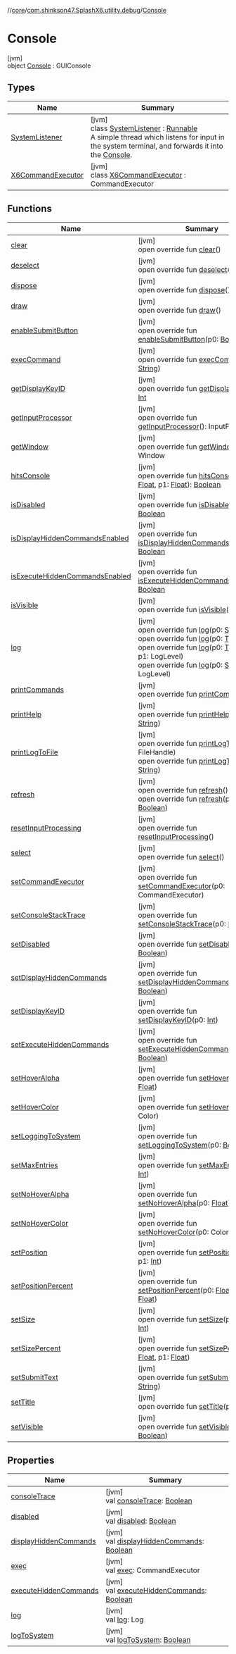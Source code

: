 //[core](../../../index.md)/[com.shinkson47.SplashX6.utility.debug](../index.md)/[Console](index.md)

# Console

[jvm]\
object [Console](index.md) : GUIConsole

## Types

| Name | Summary |
|---|---|
| [SystemListener](-system-listener/index.md) | [jvm]<br>class [SystemListener](-system-listener/index.md) : [Runnable](https://docs.oracle.com/javase/8/docs/api/java/lang/Runnable.html)<br>A simple thread which listens for input in the system terminal, and forwards it into the [Console](index.md). |
| [X6CommandExecutor](-x6-command-executor/index.md) | [jvm]<br>class [X6CommandExecutor](-x6-command-executor/index.md) : CommandExecutor |

## Functions

| Name | Summary |
|---|---|
| [clear](index.md#1958694439%2FFunctions%2F971615585) | [jvm]<br>open override fun [clear](index.md#1958694439%2FFunctions%2F971615585)() |
| [deselect](index.md#1449605673%2FFunctions%2F971615585) | [jvm]<br>open override fun [deselect](index.md#1449605673%2FFunctions%2F971615585)() |
| [dispose](index.md#-1077328683%2FFunctions%2F971615585) | [jvm]<br>open override fun [dispose](index.md#-1077328683%2FFunctions%2F971615585)() |
| [draw](index.md#-1214731262%2FFunctions%2F971615585) | [jvm]<br>open override fun [draw](index.md#-1214731262%2FFunctions%2F971615585)() |
| [enableSubmitButton](index.md#-2014018914%2FFunctions%2F971615585) | [jvm]<br>open override fun [enableSubmitButton](index.md#-2014018914%2FFunctions%2F971615585)(p0: [Boolean](https://kotlinlang.org/api/latest/jvm/stdlib/kotlin/-boolean/index.html)) |
| [execCommand](index.md#-2036427541%2FFunctions%2F971615585) | [jvm]<br>open override fun [execCommand](index.md#-2036427541%2FFunctions%2F971615585)(p0: [String](https://kotlinlang.org/api/latest/jvm/stdlib/kotlin/-string/index.html)) |
| [getDisplayKeyID](index.md#-1295585210%2FFunctions%2F971615585) | [jvm]<br>open override fun [getDisplayKeyID](index.md#-1295585210%2FFunctions%2F971615585)(): [Int](https://kotlinlang.org/api/latest/jvm/stdlib/kotlin/-int/index.html) |
| [getInputProcessor](index.md#1655925302%2FFunctions%2F971615585) | [jvm]<br>open override fun [getInputProcessor](index.md#1655925302%2FFunctions%2F971615585)(): InputProcessor |
| [getWindow](index.md#974770222%2FFunctions%2F971615585) | [jvm]<br>open override fun [getWindow](index.md#974770222%2FFunctions%2F971615585)(): Window |
| [hitsConsole](index.md#242329026%2FFunctions%2F971615585) | [jvm]<br>open override fun [hitsConsole](index.md#242329026%2FFunctions%2F971615585)(p0: [Float](https://kotlinlang.org/api/latest/jvm/stdlib/kotlin/-float/index.html), p1: [Float](https://kotlinlang.org/api/latest/jvm/stdlib/kotlin/-float/index.html)): [Boolean](https://kotlinlang.org/api/latest/jvm/stdlib/kotlin/-boolean/index.html) |
| [isDisabled](index.md#1678587073%2FFunctions%2F971615585) | [jvm]<br>open override fun [isDisabled](index.md#1678587073%2FFunctions%2F971615585)(): [Boolean](https://kotlinlang.org/api/latest/jvm/stdlib/kotlin/-boolean/index.html) |
| [isDisplayHiddenCommandsEnabled](index.md#688864112%2FFunctions%2F971615585) | [jvm]<br>open override fun [isDisplayHiddenCommandsEnabled](index.md#688864112%2FFunctions%2F971615585)(): [Boolean](https://kotlinlang.org/api/latest/jvm/stdlib/kotlin/-boolean/index.html) |
| [isExecuteHiddenCommandsEnabled](index.md#-2028513053%2FFunctions%2F971615585) | [jvm]<br>open override fun [isExecuteHiddenCommandsEnabled](index.md#-2028513053%2FFunctions%2F971615585)(): [Boolean](https://kotlinlang.org/api/latest/jvm/stdlib/kotlin/-boolean/index.html) |
| [isVisible](index.md#-1574019732%2FFunctions%2F971615585) | [jvm]<br>open override fun [isVisible](index.md#-1574019732%2FFunctions%2F971615585)(): [Boolean](https://kotlinlang.org/api/latest/jvm/stdlib/kotlin/-boolean/index.html) |
| [log](index.md#475697461%2FFunctions%2F971615585) | [jvm]<br>open override fun [log](index.md#475697461%2FFunctions%2F971615585)(p0: [String](https://kotlinlang.org/api/latest/jvm/stdlib/kotlin/-string/index.html))<br>open override fun [log](index.md#-902701476%2FFunctions%2F971615585)(p0: [Throwable](https://kotlinlang.org/api/latest/jvm/stdlib/kotlin/-throwable/index.html))<br>open override fun [log](index.md#143137924%2FFunctions%2F971615585)(p0: [Throwable](https://kotlinlang.org/api/latest/jvm/stdlib/kotlin/-throwable/index.html), p1: LogLevel)<br>open override fun [log](index.md#1583496284%2FFunctions%2F971615585)(p0: [String](https://kotlinlang.org/api/latest/jvm/stdlib/kotlin/-string/index.html), p1: LogLevel) |
| [printCommands](index.md#-1758651202%2FFunctions%2F971615585) | [jvm]<br>open override fun [printCommands](index.md#-1758651202%2FFunctions%2F971615585)() |
| [printHelp](index.md#-2081280385%2FFunctions%2F971615585) | [jvm]<br>open override fun [printHelp](index.md#-2081280385%2FFunctions%2F971615585)(p0: [String](https://kotlinlang.org/api/latest/jvm/stdlib/kotlin/-string/index.html)) |
| [printLogToFile](index.md#810636019%2FFunctions%2F971615585) | [jvm]<br>open override fun [printLogToFile](index.md#810636019%2FFunctions%2F971615585)(p0: FileHandle)<br>open override fun [printLogToFile](index.md#1934711275%2FFunctions%2F971615585)(p0: [String](https://kotlinlang.org/api/latest/jvm/stdlib/kotlin/-string/index.html)) |
| [refresh](index.md#-972659815%2FFunctions%2F971615585) | [jvm]<br>open override fun [refresh](index.md#-972659815%2FFunctions%2F971615585)()<br>open override fun [refresh](index.md#-173307106%2FFunctions%2F971615585)(p0: [Boolean](https://kotlinlang.org/api/latest/jvm/stdlib/kotlin/-boolean/index.html)) |
| [resetInputProcessing](index.md#1308483928%2FFunctions%2F971615585) | [jvm]<br>open override fun [resetInputProcessing](index.md#1308483928%2FFunctions%2F971615585)() |
| [select](index.md#1424368906%2FFunctions%2F971615585) | [jvm]<br>open override fun [select](index.md#1424368906%2FFunctions%2F971615585)() |
| [setCommandExecutor](index.md#59508680%2FFunctions%2F971615585) | [jvm]<br>open override fun [setCommandExecutor](index.md#59508680%2FFunctions%2F971615585)(p0: CommandExecutor) |
| [setConsoleStackTrace](index.md#-1585558022%2FFunctions%2F971615585) | [jvm]<br>open override fun [setConsoleStackTrace](index.md#-1585558022%2FFunctions%2F971615585)(p0: [Boolean](https://kotlinlang.org/api/latest/jvm/stdlib/kotlin/-boolean/index.html)) |
| [setDisabled](index.md#1409650715%2FFunctions%2F971615585) | [jvm]<br>open override fun [setDisabled](index.md#1409650715%2FFunctions%2F971615585)(p0: [Boolean](https://kotlinlang.org/api/latest/jvm/stdlib/kotlin/-boolean/index.html)) |
| [setDisplayHiddenCommands](index.md#576537754%2FFunctions%2F971615585) | [jvm]<br>open override fun [setDisplayHiddenCommands](index.md#576537754%2FFunctions%2F971615585)(p0: [Boolean](https://kotlinlang.org/api/latest/jvm/stdlib/kotlin/-boolean/index.html)) |
| [setDisplayKeyID](index.md#-1535274024%2FFunctions%2F971615585) | [jvm]<br>open override fun [setDisplayKeyID](index.md#-1535274024%2FFunctions%2F971615585)(p0: [Int](https://kotlinlang.org/api/latest/jvm/stdlib/kotlin/-int/index.html)) |
| [setExecuteHiddenCommands](index.md#-1752059961%2FFunctions%2F971615585) | [jvm]<br>open override fun [setExecuteHiddenCommands](index.md#-1752059961%2FFunctions%2F971615585)(p0: [Boolean](https://kotlinlang.org/api/latest/jvm/stdlib/kotlin/-boolean/index.html)) |
| [setHoverAlpha](index.md#-469124255%2FFunctions%2F971615585) | [jvm]<br>open override fun [setHoverAlpha](index.md#-469124255%2FFunctions%2F971615585)(p0: [Float](https://kotlinlang.org/api/latest/jvm/stdlib/kotlin/-float/index.html)) |
| [setHoverColor](index.md#1260104508%2FFunctions%2F971615585) | [jvm]<br>open override fun [setHoverColor](index.md#1260104508%2FFunctions%2F971615585)(p0: Color) |
| [setLoggingToSystem](index.md#1673944741%2FFunctions%2F971615585) | [jvm]<br>open override fun [setLoggingToSystem](index.md#1673944741%2FFunctions%2F971615585)(p0: [Boolean](https://kotlinlang.org/api/latest/jvm/stdlib/kotlin/-boolean/index.html)) |
| [setMaxEntries](index.md#-1613128156%2FFunctions%2F971615585) | [jvm]<br>open override fun [setMaxEntries](index.md#-1613128156%2FFunctions%2F971615585)(p0: [Int](https://kotlinlang.org/api/latest/jvm/stdlib/kotlin/-int/index.html)) |
| [setNoHoverAlpha](index.md#656420384%2FFunctions%2F971615585) | [jvm]<br>open override fun [setNoHoverAlpha](index.md#656420384%2FFunctions%2F971615585)(p0: [Float](https://kotlinlang.org/api/latest/jvm/stdlib/kotlin/-float/index.html)) |
| [setNoHoverColor](index.md#2004544029%2FFunctions%2F971615585) | [jvm]<br>open override fun [setNoHoverColor](index.md#2004544029%2FFunctions%2F971615585)(p0: Color) |
| [setPosition](index.md#2144184150%2FFunctions%2F971615585) | [jvm]<br>open override fun [setPosition](index.md#2144184150%2FFunctions%2F971615585)(p0: [Int](https://kotlinlang.org/api/latest/jvm/stdlib/kotlin/-int/index.html), p1: [Int](https://kotlinlang.org/api/latest/jvm/stdlib/kotlin/-int/index.html)) |
| [setPositionPercent](index.md#538859763%2FFunctions%2F971615585) | [jvm]<br>open override fun [setPositionPercent](index.md#538859763%2FFunctions%2F971615585)(p0: [Float](https://kotlinlang.org/api/latest/jvm/stdlib/kotlin/-float/index.html), p1: [Float](https://kotlinlang.org/api/latest/jvm/stdlib/kotlin/-float/index.html)) |
| [setSize](index.md#1505014190%2FFunctions%2F971615585) | [jvm]<br>open override fun [setSize](index.md#1505014190%2FFunctions%2F971615585)(p0: [Int](https://kotlinlang.org/api/latest/jvm/stdlib/kotlin/-int/index.html), p1: [Int](https://kotlinlang.org/api/latest/jvm/stdlib/kotlin/-int/index.html)) |
| [setSizePercent](index.md#1969088411%2FFunctions%2F971615585) | [jvm]<br>open override fun [setSizePercent](index.md#1969088411%2FFunctions%2F971615585)(p0: [Float](https://kotlinlang.org/api/latest/jvm/stdlib/kotlin/-float/index.html), p1: [Float](https://kotlinlang.org/api/latest/jvm/stdlib/kotlin/-float/index.html)) |
| [setSubmitText](index.md#-2102084905%2FFunctions%2F971615585) | [jvm]<br>open override fun [setSubmitText](index.md#-2102084905%2FFunctions%2F971615585)(p0: [String](https://kotlinlang.org/api/latest/jvm/stdlib/kotlin/-string/index.html)) |
| [setTitle](index.md#1678744852%2FFunctions%2F971615585) | [jvm]<br>open override fun [setTitle](index.md#1678744852%2FFunctions%2F971615585)(p0: [String](https://kotlinlang.org/api/latest/jvm/stdlib/kotlin/-string/index.html)) |
| [setVisible](index.md#165043995%2FFunctions%2F971615585) | [jvm]<br>open override fun [setVisible](index.md#165043995%2FFunctions%2F971615585)(p0: [Boolean](https://kotlinlang.org/api/latest/jvm/stdlib/kotlin/-boolean/index.html)) |

## Properties

| Name | Summary |
|---|---|
| [consoleTrace](index.md#-440457511%2FProperties%2F971615585) | [jvm]<br>val [consoleTrace](index.md#-440457511%2FProperties%2F971615585): [Boolean](https://kotlinlang.org/api/latest/jvm/stdlib/kotlin/-boolean/index.html) |
| [disabled](index.md#-1041273013%2FProperties%2F971615585) | [jvm]<br>val [disabled](index.md#-1041273013%2FProperties%2F971615585): [Boolean](https://kotlinlang.org/api/latest/jvm/stdlib/kotlin/-boolean/index.html) |
| [displayHiddenCommands](index.md#635287615%2FProperties%2F971615585) | [jvm]<br>val [displayHiddenCommands](index.md#635287615%2FProperties%2F971615585): [Boolean](https://kotlinlang.org/api/latest/jvm/stdlib/kotlin/-boolean/index.html) |
| [exec](index.md#1236162518%2FProperties%2F971615585) | [jvm]<br>val [exec](index.md#1236162518%2FProperties%2F971615585): CommandExecutor |
| [executeHiddenCommands](index.md#-2053405140%2FProperties%2F971615585) | [jvm]<br>val [executeHiddenCommands](index.md#-2053405140%2FProperties%2F971615585): [Boolean](https://kotlinlang.org/api/latest/jvm/stdlib/kotlin/-boolean/index.html) |
| [log](index.md#-1918893009%2FProperties%2F971615585) | [jvm]<br>val [log](index.md#-1918893009%2FProperties%2F971615585): Log |
| [logToSystem](index.md#2057559237%2FProperties%2F971615585) | [jvm]<br>val [logToSystem](index.md#2057559237%2FProperties%2F971615585): [Boolean](https://kotlinlang.org/api/latest/jvm/stdlib/kotlin/-boolean/index.html) |
